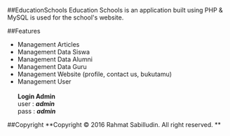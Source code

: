 ##EducationSchools
Education Schools is an application built using PHP & MySQL is used for the school's website.

##Features
* Management Articles
* Management Data Siswa
* Management Data Alumni
* Management Data Guru
* Management Website (profile, contact us, bukutamu) 
* Management User<br /><br />
**Login Admin**<br />
user : ***admin***<br />
pass : ***admin***<br />

##Copyright
**Copyright © 2016 Rahmat Sabilludin. All right reserved. **
